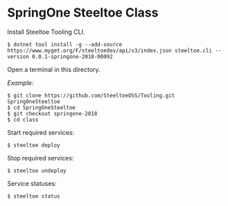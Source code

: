 # SpringOne Steeltoe Class

Install Steeltoe Tooling CLI.

```
$ dotnet tool install -g --add-source https://www.myget.org/F/steeltoedev/api/v3/index.json steeltoe.cli --version 0.0.1-springone-2018-00092
```

Open a terminal in this directory.

_Example:_
```
$ git clone https://github.com/SteeltoeOSS/Tooling.git SpringOneSteeltoe
$ cd SpringOneSteeltoe
$ git checkout springone-2018
$ cd class
```

Start required services:
```
$ steeltoe deploy
```

Stop required services:
```
$ steeltoe undeploy
```

Service statuses:
```
$ steeltoe status
```

